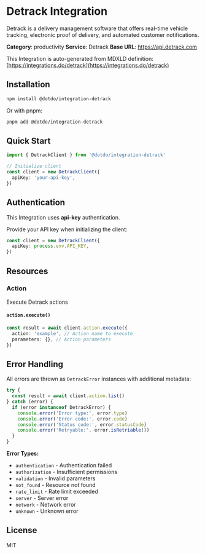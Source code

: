 # Detrack Integration

Detrack is a delivery management software that offers real-time vehicle tracking, electronic proof of delivery, and automated customer notifications.

**Category**: productivity
**Service**: Detrack
**Base URL**: https://api.detrack.com

This Integration is auto-generated from MDXLD definition: [https://integrations.do/detrack](https://integrations.do/detrack)

## Installation

```bash
npm install @dotdo/integration-detrack
```

Or with pnpm:

```bash
pnpm add @dotdo/integration-detrack
```

## Quick Start

```typescript
import { DetrackClient } from '@dotdo/integration-detrack'

// Initialize client
const client = new DetrackClient({
  apiKey: 'your-api-key',
})
```

## Authentication

This Integration uses **api-key** authentication.

Provide your API key when initializing the client:

```typescript
const client = new DetrackClient({
  apiKey: process.env.API_KEY,
})
```

## Resources

### Action

Execute Detrack actions

#### `action.execute()`

```typescript
const result = await client.action.execute({
  action: 'example', // Action name to execute
  parameters: {}, // Action parameters
})
```

## Error Handling

All errors are thrown as `DetrackError` instances with additional metadata:

```typescript
try {
  const result = await client.action.list()
} catch (error) {
  if (error instanceof DetrackError) {
    console.error('Error type:', error.type)
    console.error('Error code:', error.code)
    console.error('Status code:', error.statusCode)
    console.error('Retryable:', error.isRetriable())
  }
}
```

**Error Types:**

- `authentication` - Authentication failed
- `authorization` - Insufficient permissions
- `validation` - Invalid parameters
- `not_found` - Resource not found
- `rate_limit` - Rate limit exceeded
- `server` - Server error
- `network` - Network error
- `unknown` - Unknown error

## License

MIT
